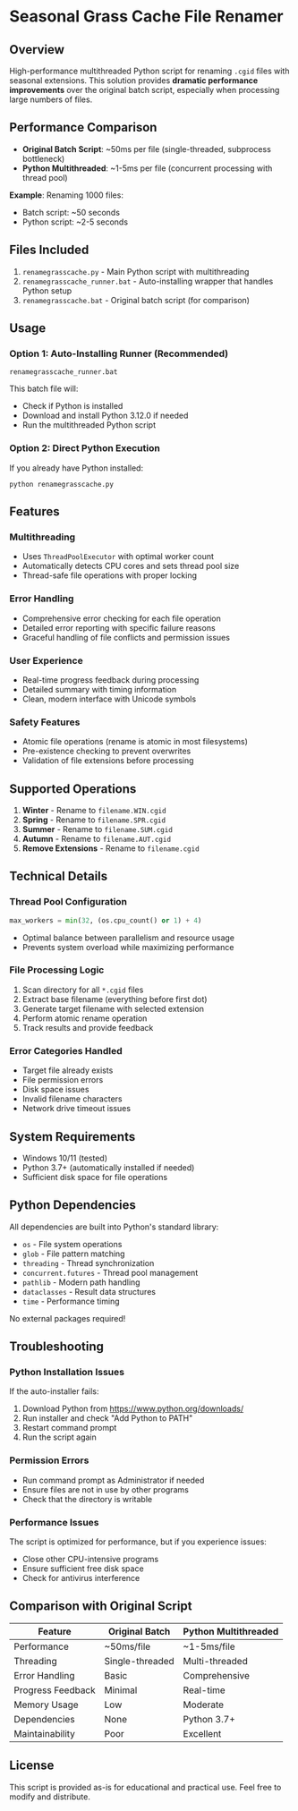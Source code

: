 # Seasonal Grass Cache File Renamer

## Overview
High-performance multithreaded Python script for renaming `.cgid` files with seasonal extensions. This solution provides **dramatic performance improvements** over the original batch script, especially when processing large numbers of files.

## Performance Comparison
- **Original Batch Script**: ~50ms per file (single-threaded, subprocess bottleneck)
- **Python Multithreaded**: ~1-5ms per file (concurrent processing with thread pool)

**Example**: Renaming 1000 files:
- Batch script: ~50 seconds
- Python script: ~2-5 seconds

## Files Included
1. `renamegrasscache.py` - Main Python script with multithreading
2. `renamegrasscache_runner.bat` - Auto-installing wrapper that handles Python setup
3. `renamegrasscache.bat` - Original batch script (for comparison)

## Usage

### Option 1: Auto-Installing Runner (Recommended)
```batch
renamegrasscache_runner.bat
```
This batch file will:
- Check if Python is installed
- Download and install Python 3.12.0 if needed
- Run the multithreaded Python script

### Option 2: Direct Python Execution
If you already have Python installed:
```batch
python renamegrasscache.py
```

## Features

### Multithreading
- Uses `ThreadPoolExecutor` with optimal worker count
- Automatically detects CPU cores and sets thread pool size
- Thread-safe file operations with proper locking

### Error Handling
- Comprehensive error checking for each file operation
- Detailed error reporting with specific failure reasons
- Graceful handling of file conflicts and permission issues

### User Experience
- Real-time progress feedback during processing
- Detailed summary with timing information
- Clean, modern interface with Unicode symbols

### Safety Features
- Atomic file operations (rename is atomic in most filesystems)
- Pre-existence checking to prevent overwrites
- Validation of file extensions before processing

## Supported Operations
1. **Winter** - Rename to `filename.WIN.cgid`
2. **Spring** - Rename to `filename.SPR.cgid`
3. **Summer** - Rename to `filename.SUM.cgid`
4. **Autumn** - Rename to `filename.AUT.cgid`
5. **Remove Extensions** - Rename to `filename.cgid`

## Technical Details

### Thread Pool Configuration
```python
max_workers = min(32, (os.cpu_count() or 1) + 4)
```
- Optimal balance between parallelism and resource usage
- Prevents system overload while maximizing performance

### File Processing Logic
1. Scan directory for all `*.cgid` files
2. Extract base filename (everything before first dot)
3. Generate target filename with selected extension
4. Perform atomic rename operation
5. Track results and provide feedback

### Error Categories Handled
- Target file already exists
- File permission errors
- Disk space issues
- Invalid filename characters
- Network drive timeout issues

## System Requirements
- Windows 10/11 (tested)
- Python 3.7+ (automatically installed if needed)
- Sufficient disk space for file operations

## Python Dependencies
All dependencies are built into Python's standard library:
- `os` - File system operations
- `glob` - File pattern matching
- `threading` - Thread synchronization
- `concurrent.futures` - Thread pool management
- `pathlib` - Modern path handling
- `dataclasses` - Result data structures
- `time` - Performance timing

No external packages required!

## Troubleshooting

### Python Installation Issues
If the auto-installer fails:
1. Download Python from https://www.python.org/downloads/
2. Run installer and check "Add Python to PATH"
3. Restart command prompt
4. Run the script again

### Permission Errors
- Run command prompt as Administrator if needed
- Ensure files are not in use by other programs
- Check that the directory is writable

### Performance Issues
The script is optimized for performance, but if you experience issues:
- Close other CPU-intensive programs
- Ensure sufficient free disk space
- Check for antivirus interference

## Comparison with Original Script

| Feature | Original Batch | Python Multithreaded |
|---------|---------------|---------------------|
| Performance | ~50ms/file | ~1-5ms/file |
| Threading | Single-threaded | Multi-threaded |
| Error Handling | Basic | Comprehensive |
| Progress Feedback | Minimal | Real-time |
| Memory Usage | Low | Moderate |
| Dependencies | None | Python 3.7+ |
| Maintainability | Poor | Excellent |

## License
This script is provided as-is for educational and practical use. Feel free to modify and distribute.
